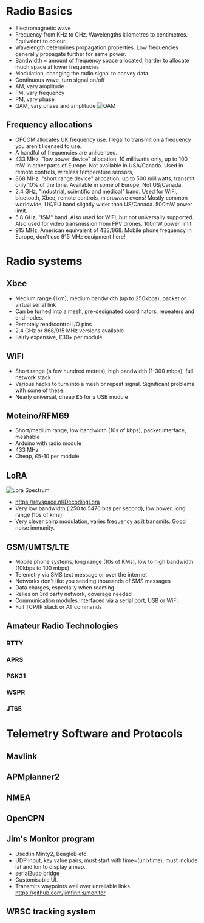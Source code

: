 # Radio Basics
* Electromagnetic wave
* Frequency from KHz to GHz. Wavelengths kilometres to centimetres. Equivalent to colour.
* Wavelength determines propagation properties. Low frequencies generally propagate further for same power.
* Bandwidth = amount of frequency space allocated, harder to allocate much space at lower frequencies
* Modulation, changing the radio signal to convey data.
* Continuous wave, turn signal on/off
* AM, vary amplitude
* FM, vary frequency
* PM, vary phase
* QAM, vary phase and amplitude
![QAM](https://upload.wikimedia.org/wikipedia/commons/9/90/QAM16_Demonstration.gif)
## Frequency allocations
* OFCOM allocates UK frequency use. Illegal to transmit on a frequency you aren't licensed to use.
* A handful of frequencies are unlicensed. 
* 433 MHz, "low power device" allocation, 10 milliwatts only, up to 100 mW in other parts of Europe. Not available in USA/Canada. 
Used in remote controls, wireless temperature sensors, 
* 868 MHz, "short range device" allocation, up to 500 milliwatts, transmit only 10% of the time. Available in some of Europe. Not US/Canada.
* 2.4 GHz, "industrial, scientific and medical" band. Used for WiFi, bluetooth, Xbee, remote controls, microwave ovens! Mostly common worldwide, UK/EU band slightly wider than US/Canada. 500mW power limit.
* 5.8 GHz, "ISM" band. Also used for WiFi, but not universally supported. Also used for video transmission from FPV drones. 100mW power limit
* 915 MHz, American equivalent of 433/868. Mobile phone frequency in Europe, don't use 915 MHz equipment here!

# Radio systems
## Xbee
* Medium range (1km), medium bandwidth (up to 250kbps), packet or virtual serial link
* Can be turned into a mesh, pre-designated coordinators, repeaters and end nodes.
* Remotely read/control I/O pins
* 2.4 GHz or 868/915 MHz versions available
* Fairly expensive, £30+ per module
## WiFi
* Short range (a few hundred metres), high bandwidth (1-300 mbps), full network stack
* Various hacks to turn into a mesh or repeat signal. Significant problems with some of these.
* Nearly universal, cheap £5 for a USB module
## Moteino/RFM69
* Short/medium range, low bandwidth (10s of kbps), packet interface, meshable
* Arduino with radio module
* 433 MHz
* Cheap, £5-10 per module 
## LoRA
![Lora Spectrum](https://revspace.nl/images/d/d2/DecodingLora_Project.jpg)
* https://revspace.nl/DecodingLora
* Very low bandwidth ( 250 to 5470 bits per second), low power, long range (10s of kms)
* Very clever chirp modulation, varies frequency as it transmits. Good noise immunity.
## GSM/UMTS/LTE
* Mobile phone systems, long range (10s of KMs), low to high bandwidth (10kbps to 100 mbps)
* Telemetry via SMS text message or over the internet
* Networks don't like you sending thousands of SMS messages
* Data charges, especially when roaming
* Relies on 3rd party network, coverage needed
* Communication modules interfaced via a serial port, USB or WiFi.
* Full TCP/IP stack or AT commands


## Amateur Radio Technologies
### RTTY
### APRS
### PSK31
### WSPR
### JT65 

# Telemetry Software and Protocols
## Mavlink
## APMplanner2
## NMEA
## OpenCPN
## Jim's Monitor program
* Used in Minty2, BeagleB etc.
* UDP input, key value pairs, must start with time=(unixtime), must include lat and lon to display a map.
* serial2udp bridge
* Customisable UI.
* Transmits waypoints well over unreliable links.
https://github.com/jimfinnis/monitor
## WRSC tracking system
